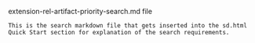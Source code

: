 extension-rel-artifact-priority-search.md file

    This is the search markdown file that gets inserted into the sd.html Quick Start section for explanation of the search requirements.
    